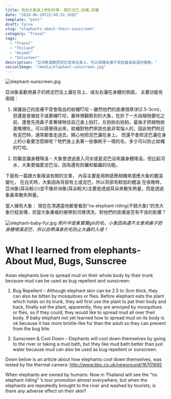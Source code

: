 ```yaml
---
title: 我從大象身上學到的事- 關於泥巴,蚊蠅,防曬
date: "2018-06-20T22:40:32.169Z"
template: "post"
draft: false
slug: "elephants-about-their-sunscreen"
category: "Travel"
tags:
  - "Travel"
  - "Thiland"
  - "Animal"
  - "Volunteer"
description: "亞洲象喜歡把泥巴塗抹在身上，可以保護皮膚不受蚊蟲或高溫的傷害。"
socialImage: "/media/elephant-sunscreen.jpg"
---
```


![elephant-sunscreen.jpg](https://res.cloudinary.com/dgmzobl6w/image/upload/v1591370476/gatsby-blog/posts/thiland/elephant-sunscreen_f89ln3.jpg)

亞洲象喜歡用鼻子的將泥巴往上灑在背上、或左右灑在身體的側面，
主要功能有兩個：

1. 保護自己的皮膚不受會吸血的蚊蠅叮咬 –
雖然他們的皮膚很厚(約2.5-3cm)，但還是會被蚊子或蒼蠅叮咬，叢林裡觀察到的大象，在折了一大段植物要吃之前，還會先用鼻子拿著植物往自己身上拍打，左拍拍右拍拍，最後才把植物放進嘴裡吃，可以感覺得出來，蚊蠅對牠們來說也是非常惱人的，因此牠們附近有泥巴時，通常都會走過去，開心地把泥巴灑在身上。
而還不會把泥巴灑在身上的小象要怎麼辦呢？牠們身上長著一些像刷子一樣的毛，多少可以防止蚊蠅的叮咬。

2. 防曬並讓身體降溫 –
大象會透過進入河水或是泥巴浴來讓身體降溫，但比起河水，大象更偏愛泥巴浴，因為還有防曬和驅蟲的功能。

下面有一篇跟大象降溫有關的文章，
內容主要是用熱感應相機來感應大象的體溫變化，
在白天時，大象因為背部有土或泥巴，所以背部有較低的體溫
在夜晚時，亞洲象(耳朵較小)並不像非洲象(耳朵較大)主要是透過耳朵來散失熱量，而是透過象鼻來散失熱量。

當人擁有大象：
現在在清邁當地都會看到”no elephant riding(不騎大象)”的洗大象行程宣傳，但當大象重複的被帶到河裡清洗，對他們的皮膚是否有不良的影響？

![elephant-baby-fur.jpg](https://res.cloudinary.com/dgmzobl6w/image/upload/v1591370475/gatsby-blog/posts/thiland/elephant-baby-fur_ljfmef.jpg)
*照片中是象寶寶gili的毛，小象因為還不太會用鼻子把身體噴滿泥巴，所以自帶滿身的毛防止大蟲的入侵！*

# What I learned from elephants- About Mud, Bugs, Sunscree

Asian elephants love to spread mud on their whole body by their trunk because mud can be used as bug repellent and sunscreen:

1. Bug Repellent –
Although elephant skin can be 2.5 to 3cm thick, they can also be bitten by mosquitoes or flies. Before elephant eats the plant which holds on its trunk, they will first use the plant to pat their body and back, finally eat the plant, apparently, they are annoyed by mosquitoes or flies, so if they could, they would like to spread mud all over their body.
If baby elephant not yet learned how to spread mud on its body is ok because it has more bristle-like fur than the adult so they can prevent from the bug bite.

2. Sunscreen & Cool Down –
Elephants will cool down themselves by going to the river or taking a mud bath, but they like mud bath better than just water because mud can also be used as bug repellent or sunscreen.

Down below is an article about how elephants cool down themselves,
was tested by the thermal camera:
http://www.bbc.co.uk/newsround/16701685

When elephants are owned by humans:
Now in Thailand will see the “no elephant riding” ’s tour promotion almost everywhere, but when the elephants are repeatedly brought to the river and washed by tourists, is there any adverse effect on their skin?